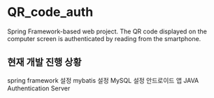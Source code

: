 # QR_code_auth
Spring Framework-based web project. 
The QR code displayed on the computer screen is authenticated by reading from the smartphone.

## 현재 개발 진행 상황
spring framework 설정
mybatis 설정
MySQL 설정
안드로이드 앱
JAVA Authentication Server 
